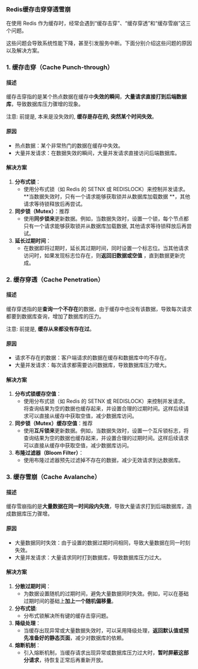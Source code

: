 ### Redis缓存击穿穿透雪崩

在使用 Redis 作为缓存时，经常会遇到“缓存击穿”、“缓存穿透”和“缓存雪崩”这三个问题。

这些问题会导致系统性能下降，甚至引发服务中断。下面分别介绍这些问题的原因以及解决方案。

### 1. 缓存击穿（Cache Punch-through）

#### 描述

缓存击穿指的是某个热点数据在缓存中**失效的瞬间**，**大量请求直接打到后端数据库**，导致数据库压力骤增的现象。

注意: 前提是, 本来是没失效的, **缓存是存在的, 突然某个时间失效**。

#### 原因

- 热点数据：某个非常热门的数据在缓存中失效。
- 大量并发请求：在数据失效的瞬间，大量并发请求直接访问后端数据库。

#### 解决方案

1. **分布式锁**：
    - 使用分布式锁（如 Redis 的 SETNX 或 REDISLOCK）来控制并发请求。**当数据失效时，只有一个请求能够获取锁并从数据库加载数据
      **，其他请求等待锁释放后再尝试。
2. **同步锁（Mutex）**：推荐
    - 使用**同步锁来**更新数据。例如，当数据失效时，设置一个锁，每个节点都只有一个请求能够获取锁并从数据库加载数据,
      其他请求等待锁释放后再尝试。
3. **延长过期时间**：
    - 在数据即将过期时，延长其过期时间，同时设置一个标志位。当其他请求访问时，如果发现标志位存在，则**返回旧数据或空值**
      ，直到数据更新完成。

### 2. 缓存穿透（Cache Penetration）

#### 描述

缓存穿透指的是**查询一个不存在**的数据，由于缓存中也没有该数据，导致每次请求都要到数据库查询，增加了数据库的压力。

注意: 前提是, **缓存从来都没有存在过**。

#### 原因

- 请求不存在的数据：客户端请求的数据在缓存和数据库中均不存在。
- 大量并发请求：每次请求都需要访问数据库，导致数据库压力增大。

#### 解决方案

1. **分布式锁缓存空值**：
    - 使用分布式锁（如 Redis 的 SETNX 或 REDISLOCK）来控制并发请求。将查询结果为空的数据也缓存起来，并设置合理的过期时间。这样后续请求可以直接从缓存中获取空值，减少数据库访问。
2. **同步锁（Mutex）缓存空值**：推荐
    - 使用**互斥锁来**更新数据。例如，当数据失效时，设置一个互斥锁标志，将查询结果为空的数据也缓存起来，并设置合理的过期时间。这样后续请求可以直接从缓存中获取空值，减少数据库访问。
3. **布隆过滤器（Bloom Filter）**：
    - 使用布隆过滤器预先过滤掉不存在的数据，减少无效请求到达数据库。

### 3. 缓存雪崩（Cache Avalanche）

#### 描述

缓存雪崩指的是**大量数据在同一时间段内失效**，导致大量请求打到后端数据库，造成数据库压力骤增。

#### 原因

- 大量数据同时失效：由于设置的数据过期时间相同，导致大量数据在同一时刻失效。
- 大量并发请求：大量请求同时打到数据库，导致数据库压力过大。

#### 解决方案

1. **分散过期时间**：
    - 为数据设置随机的过期时间，避免大量数据同时失效。例如，可以在基础过期时间的基础上**加上一个随机偏移量**。
2. **分布式锁**:
    - 分布式锁解决所有键的缓存击穿问题。
3. **降级处理**：
    - 当缓存出现异常或大量数据失效时，可以采用降级处理，**返回默认值或预先准备好的静态页面**，减少对数据库的依赖。
4. **熔断机制**：
    - 引入熔断机制，当缓存请求出现异常或数据库压力过大时，**暂时屏蔽这部分请求**，待恢复正常后再重新开放。